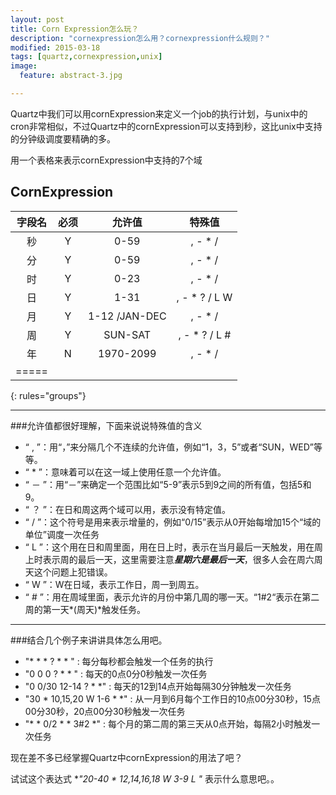 ```yaml
---
layout: post
title: Corn Expression怎么玩？
description: "cornexpression怎么用？cornexpression什么规则？"
modified: 2015-03-18
tags: [quartz,cornexpression,unix]
image:
  feature: abstract-3.jpg

---
```

Quartz中我们可以用cornExpression来定义一个job的执行计划，与unix中的cron非常相似，不过Quartz中的cornExpression可以支持到秒，这比unix中支持的分钟级调度要精确的多。

用一个表格来表示cornExpression中支持的7个域

## CornExpression

| 字段名 | 必须 | 允许值 | 特殊值 |
|:--------:|:-------:|:--------:|:--------:|
|  秒  | Y   | 0-59   | , - * /|
|  分  | Y   | 0-59   | , - * /|
|  时  | Y   | 0-23   | , - * /|
|  日  | Y   | 1-31   | , - * ? / L W|
|  月  | Y   | 1-12 /JAN-DEC  | , - * /|
|  周  | Y   | SUN-SAT   |, - * ? / L #|
|  年  | N   | 1970-2099   | , - * /|
|=====
{: rules="groups"}


-------------

###允许值都很好理解，下面来说说特殊值的含义

* “ , ”：用“，”来分隔几个不连续的允许值，例如“1，3，5”或者“SUN，WED”等等。 
* “ * ”：意味着可以在这一域上使用任意一个允许值。 
* “ － ”：用“－”来确定一个范围比如“5-9”表示5到9之间的所有值，包括5和9。
* “ ？ ”：在日和周这两个域可以用，表示没有特定值。
* “ / ”：这个符号是用来表示增量的，例如“0/15”表示从0开始每增加15个“域的单位”调度一次任务
* “ L ”：这个用在日和周里面，用在日上时，表示在当月最后一天触发，用在周上时表示周的最后一天，这里需要注意***星期六是最后一天***，很多人会在周六周天这个问题上犯错误。
* “ W ”：W在日域，表示工作日，周一到周五。
* “ # ”：用在周域里面，表示允许的月份中第几周的哪一天。“1#2“表示在第二周的第一天*(周天)*触发任务。

-----


###结合几个例子来讲讲具体怎么用吧。
* "* * * ? * * " : 每分每秒都会触发一个任务的执行
* "0 0 0 ? * * " : 每天的0点0分0秒触发一次任务
* "0 0/30 12-14 ? * *" : 每天的12到14点开始每隔30分钟触发一次任务
* "30 * 10,15,20 W 1-6 * *" : 从一月到6月每个工作日的10点00分30秒，15点00分30秒，20点00分30秒触发一次任务
* "* * 0/2 * * 3#2 *" : 每个月的第二周的第三天从0点开始，每隔2小时触发一次任务

现在差不多已经掌握Quartz中cornExpression的用法了吧？

试试这个表达式 **"20-40 * 12,14,16,18 W 3-9 L *"** 表示什么意思吧。。



